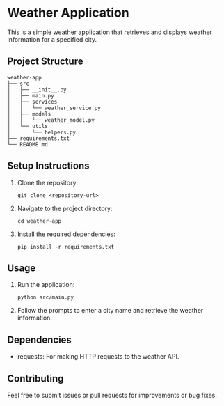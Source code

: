 # Weather Application

This is a simple weather application that retrieves and displays weather information for a specified city.

## Project Structure

```
weather-app
├── src
│   ├── __init__.py
│   ├── main.py
│   ├── services
│   │   └── weather_service.py
│   ├── models
│   │   └── weather_model.py
│   └── utils
│       └── helpers.py
├── requirements.txt
└── README.md
```

## Setup Instructions

1. Clone the repository:
   ```
   git clone <repository-url>
   ```

2. Navigate to the project directory:
   ```
   cd weather-app
   ```

3. Install the required dependencies:
   ```
   pip install -r requirements.txt
   ```

## Usage

1. Run the application:
   ```
   python src/main.py
   ```

2. Follow the prompts to enter a city name and retrieve the weather information.

## Dependencies

- requests: For making HTTP requests to the weather API.

## Contributing

Feel free to submit issues or pull requests for improvements or bug fixes.